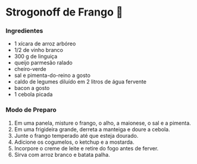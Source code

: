 # Strogonoff de Frango :tomato:

### Ingredientes

- 1 xícara de arroz arbóreo
- 1/2 de vinho branco
- 300 g de linguiça
- queijo parmesão ralado
- cheiro-verde
- sal e pimenta-do-reino a gosto
- caldo de legumes diluído em 2 litros de água fervente
- bacon a gosto
- 1 cebola picada

### Modo de Preparo

1. Em uma panela, misture o frango, o alho, a maionese, o sal e a pimenta.
2. Em uma frigideira grande, derreta a manteiga e doure a cebola.
3. Junte o frango temperado até que esteja dourado.
4. Adicione os cogumelos, o ketchup e a mostarda.
5. Incorpore o creme de leite e retire do fogo antes de ferver.
6. Sirva com arroz branco e batata palha.



